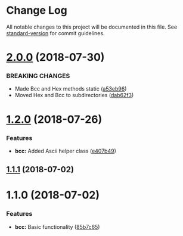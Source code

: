 # Change Log

All notable changes to this project will be documented in this file. See [standard-version](https://github.com/conventional-changelog/standard-version) for commit guidelines.

<a name="2.0.0"></a>
# [2.0.0](https://github.com/beyerleinf/node-bcc/compare/v1.2.0...v2.0.0) (2018-07-30)

### BREAKING CHANGES

* Made Bcc and Hex methods static ([a53eb96](https://github.com/beyerleinf/node-bcc/commit/a53eb96))
* Moved Hex and Bcc to subdirectories ([dab62f3](https://github.com/beyerleinf/node-bcc/commit/dab62f3))

<a name="1.2.0"></a>
# [1.2.0](https://github.com/beyerleinf/node-bcc/compare/v1.1.1...v1.2.0) (2018-07-26)


### Features

* **bcc:** Added Ascii helper class ([e407b49](https://github.com/beyerleinf/node-bcc/commit/e407b49))



<a name="1.1.1"></a>
## [1.1.1](https://github.com/beyerleinf/node-bcc/compare/v1.1.0...v1.1.1) (2018-07-02)



<a name="1.1.0"></a>
# 1.1.0 (2018-07-02)


### Features

* **bcc:** Basic functionality ([85b7c65](https://github.com/beyerleinf/node-bcc/commit/85b7c65))
